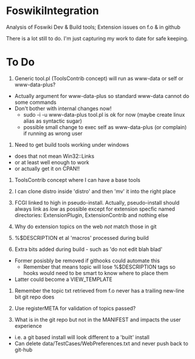 # FoswikiIntegration
Analysis of Foswiki Dev &amp; Build tools; Extension issues on f.o &amp; in github


There is a lot still to do. I'm just capturing my work to date for safe keeping.

# To Do

1. Generic tool.pl (ToolsContrib concept) will run as www-data or self or www-data-plus?
  * Actually argument for www-data-plus so standard www-data cannot do some commands
  * Don't bother with internal changes now!
    * sudo -i -u www-data-plus tool.pl is ok for now (maybe create linux alias as syntactic sugar)
    * possible small change to exec self as www-data-plus (or complain) if running as wrong user
1. Need to get build tools working under windows
  * does that not mean Win32::Links
  * or at least well enough to work
  * or actually get it on CPAN!!
1. ToolsContrib concept where I can have a base tools
1. I can clone distro inside 'distro' and then 'mv' it into the right place
1. FCGI linked to high in pseudo-install. Actually, pseudo-install should always link as *low* as possible except for extension specfic named directories: ExtensionPlugin, ExtensionContrib and nothing else

1. Why do extension topics on the web *not* match those in git
  1. %$DESCRIPTION et al 'macros' processed during build
  1. Extra bits added during build - such as 'do not edit blah blad'
  * Former posisbly be removed if githooks could automate this
     * Remember that means topic will lose %$DESCRIPTION tags so hooks would need to be smart to know where to place them
  * Latter could become a VIEW_TEMPLATE

1. Remember the topic txt retrieved from f.o never has a trailing new-line bit git repo does
1. Use registerMETA for validation of topics passed?

1. What is in the git repo but not in the MANIFEST and impacts the user experience
  * i.e. a git based install will look different to a 'built' install
  * Can delete data/TestCases/WebPreferences.txt and never push back to git-hub
